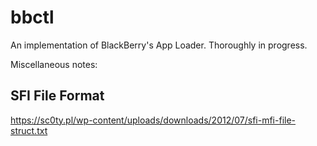 # bbctl
An implementation of BlackBerry's App Loader. Thoroughly in progress.

Miscellaneous notes:
## SFI File Format
https://sc0ty.pl/wp-content/uploads/downloads/2012/07/sfi-mfi-file-struct.txt
